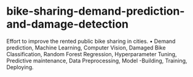 # bike-sharing-demand-prediction-and-damage-detection
Effort to improve the rented public bike sharing in cities.
• Demand prediction, Machine Learning, Computer Vision,
Damaged Bike Classification, Random Forest Regression,
Hyperparameter Tuning, Predictive maintenance, Data
Preprocessing, Model -Building, Training, Deploying.

